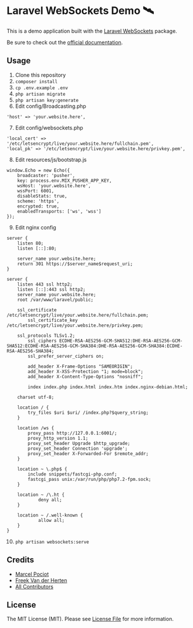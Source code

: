 # Laravel WebSockets Demo 🛰

This is a demo application built with the [Laravel WebSockets](https://github.com/beyondcode/laravel-websockets) package.

Be sure to check out the [official documentation](https://docs.beyondco.de/laravel-websockets/).

## Usage

1. Clone this repository
2. `composer install`
3. `cp .env.example .env`
4. `php artisan migrate`
5. `php artisan key:generate`
6. Edit config/Broadcasting.php
```
'host' => 'your.website.here',
```
7. Edit config/websockets.php
```
'local_cert' => '/etc/letsencrypt/live/your.website.here/fullchain.pem',
'local_pk' => '/etc/letsencrypt/live/your.website.here/privkey.pem',
```
8. Edit resources/js/bootstrap.js
```
window.Echo = new Echo({
    broadcaster: 'pusher',
    key: process.env.MIX_PUSHER_APP_KEY,
    wsHost: 'your.website.here',
    wssPort: 6001,
    disableStats: true,
    scheme: 'https',
    encrypted: true,
    enabledTransports: ['ws', 'wss']
});
```
9. Edit nginx config
```
server {
    listen 80;
    listen [::]:80;

    server_name your.website.here;
    return 301 https://$server_name$request_uri;
}

server {
    listen 443 ssl http2;
    listen [::]:443 ssl http2;
    server_name your.website.here;
    root /var/www/laravel/public;

    ssl_certificate /etc/letsencrypt/live/your.website.here/fullchain.pem;
        ssl_certificate_key /etc/letsencrypt/live/your.website.here/privkey.pem;

    ssl_protocols TLSv1.2;
        ssl_ciphers ECDHE-RSA-AES256-GCM-SHA512:DHE-RSA-AES256-GCM-SHA512:ECDHE-RSA-AES256-GCM-SHA384:DHE-RSA-AES256-GCM-SHA384:ECDHE-RSA-AES256-SHA384;
        ssl_prefer_server_ciphers on;

        add_header X-Frame-Options "SAMEORIGIN";
        add_header X-XSS-Protection "1; mode=block";
        add_header X-Content-Type-Options "nosniff";

        index index.php index.html index.htm index.nginx-debian.html;

    charset utf-8;

    location / {
        try_files $uri $uri/ /index.php?$query_string;
    }

    location /ws {
        proxy_pass http://127.0.0.1:6001/;
        proxy_http_version 1.1;
        proxy_set_header Upgrade $http_upgrade;
        proxy_set_header Connection 'upgrade';
        proxy_set_header X-Forwarded-For $remote_addr;
    }

    location ~ \.php$ {
        include snippets/fastcgi-php.conf;
        fastcgi_pass unix:/var/run/php/php7.2-fpm.sock;
    }

    location ~ /\.ht {
            deny all;
    }

    location ~ /.well-known {
            allow all;
    }
}
```
10. `php artisan websockets:serve` 
## Credits

- [Marcel Pociot](https://github.com/mpociot)
- [Freek Van der Herten](https://github.com/freekmurze)
- [All Contributors](../../contributors)

## License

The MIT License (MIT). Please see [License File](LICENSE.md) for more information.

